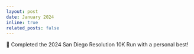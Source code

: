 ```yaml
---
layout: post
date: January 2024
inline: true
related_posts: false
---
```


🏅 Completed the 2024 San Diego Resolution 10K Run with a personal best!
